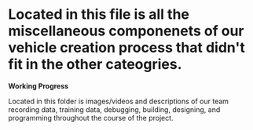 Located in this file is all the miscellaneous componenets of our vehicle creation process that didn't fit in the other cateogries. 
====

**Working Progress**

Located in this folder is images/videos and descriptions of our team recording data, training data, debugging, building, designing, and
 programming throughout the course of the project. 
